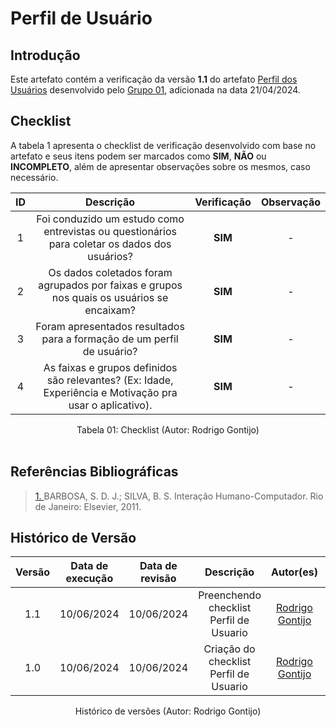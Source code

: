 # Perfil de Usuário

## Introdução

Este artefato contém a verificação da versão **1.1** do artefato [Perfil dos Usuários](https://requisitos-de-software.github.io/2024.1-DiarioOficialdaUniao/elicitacao/perfilUsuario/) desenvolvido pelo [Grupo 01](https://requisitos-de-software.github.io/2024.1-DiarioOficialdaUniao/), adicionada na data 21/04/2024.

## Checklist

A tabela 1 apresenta o checklist de verificação desenvolvido com base no artefato e seus itens podem ser marcados como **SIM**, **NÃO** ou **INCOMPLETO**, além de apresentar observações sobre os mesmos, caso necessário.

| ID | Descrição | Verificação | Observação |
| :--: | :-----: | :---------: | :--------: |
| 1 | Foi conduzido um estudo como entrevistas ou questionários para coletar os dados dos usuários? |**SIM** | - |
| 2 | Os dados coletados foram agrupados por faixas e grupos nos quais os usuários se encaixam?  | **SIM** | - |
| 3 | Foram apresentados resultados para a formação de um perfil de usuário? | **SIM** | - |
| 4 | As faixas e grupos definidos são relevantes? (Ex: Idade, Experiência e Motivação pra usar o aplicativo). | **SIM** | - |

<div align="center">
<figcaption align="center">Tabela 01: Checklist (Autor: Rodrigo Gontijo)</figcaption>
</div>
<br/>

## Referências Bibliográficas

> <a id="FTF1Ref" href="#FTF1">1. </a> BARBOSA, S. D. J.; SILVA, B. S. Interação Humano-Computador. Rio de Janeiro: Elsevier, 2011.

## Histórico de Versão

| Versão | Data de execução | Data de revisão |  Descrição                          | Autor(es)                                           | Revisor(es)                                           |
| :----: | :--------------: | :-------------: | :---------------------------------: | :-------------------------------------------------: | :---------------------------------------------------: |
| 1.1    | 10/06/2024       | 10/06/2024      | Preenchendo checklist Perfil de Usuario  | [Rodrigo Gontijo](https://github.com/rodrigogontijoo)   | [Igor Thiago](https://github.com/alladin51)  |
| 1.0    | 10/06/2024       | 10/06/2024      | Criação do checklist Perfil de Usuario  | [Rodrigo Gontijo](https://github.com/rodrigogontijoo)   | [Igor Thiago](https://github.com/alladin51)  |

<div align="center">
<figcaption align="center">Histórico de versões (Autor: Rodrigo Gontijo)</figcaption>
</div>
<br/>